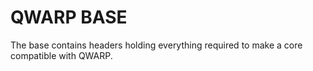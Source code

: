 # QWARP BASE

The base contains headers holding everything required to make a core compatible with QWARP.